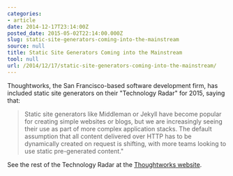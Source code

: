 ```yaml
---
categories:
- article
date: 2014-12-17T23:14:00Z
posted_date: 2015-05-02T22:14:00.000Z
slug: static-site-generators-coming-into-the-mainstream
source: null
title: Static Site Generators Coming into the Mainstream
tool: null
url: /2014/12/17/static-site-generators-coming-into-the-mainstream/
---
```


Thoughtworks, the San Francisco-based software development firm, has included static site generators on their "Technology Radar" for 2015, saying that:

> Static site generators like Middleman or Jekyll have become popular for creating simple websites or blogs, but we are increasingly seeing their use as part of more complex application stacks. The default assumption that all content delivered over HTTP has to be dynamically created on request is shifting, with more teams looking to use static pre-generated content."

See the rest of the Technology Radar at the [Thoughtworks website](http://www.thoughtworks.com/radar/techniques).


